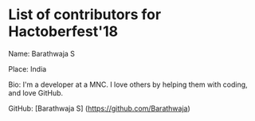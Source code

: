 # List of contributors for Hactoberfest'18

Name: Barathwaja S

Place: India

Bio: I'm a developer at a MNC. I love others by helping them with coding, and love GitHub.

GitHub: [Barathwaja S] (https://github.com/Barathwaja)
